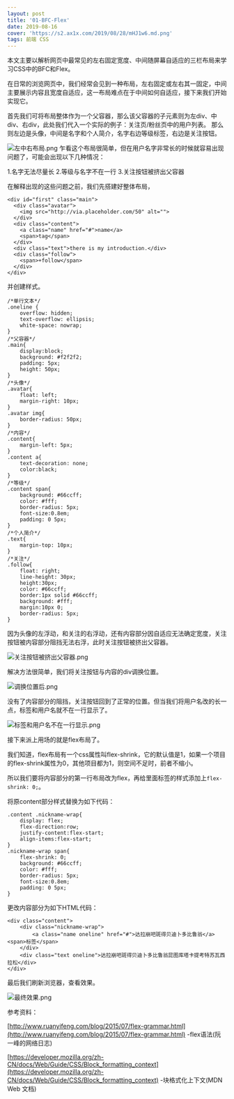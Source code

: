 ```yaml
---
layout: post
title: '01-BFC-Flex'
date: 2019-08-16
cover: 'https://s2.ax1x.com/2019/08/28/mHJ1w6.md.png'
tags: 前端 CSS
---
```


本文主要以解析网页中最常见的左右固定宽度、中间随屏幕自适应的三栏布局来学习CSS中的BFC和Flex。

在日常的浏览网页中，我们经常会见到一种布局，左右固定或左右其一固定，中间主要展示内容且宽度自适应，这一布局难点在于中间如何自适应，接下来我们开始实现它。

首先我们可将布局整体作为一个父容器，那么该父容器的子元素则为左div、中div、右div，此处我们代入一个实际的例子：关注页/粉丝页中的用户列表。
那么则左边是头像，中间是名字和个人简介，名字右边等级标签，右边是关注按钮。

![左中右布局.png](https://s2.ax1x.com/2019/08/17/muThxf.png)
乍看这个布局很简单，但在用户名字非常长的时候就容易出现问题了，可能会出现以下几种情况：

1.名字无法尽量长
2.等级与名字不在一行
3.关注按钮被挤出父容器

在解释出现的这些问题之前，我们先搭建好整体布局，
```
<div id="first" class="main">
  <div class="avatar">
    <img src="http://via.placeholder.com/50" alt="">
  </div>
  <div class="content">
    <a class="name" href="#">name</a>
    <span>tag</span>
  </div>
  <div class="text">there is my introduction.</div> 
  <div class="follow">
    <span>+follow</span>
  </div> 
</div>
```
并创建样式。
```
/*单行文本*/
.oneline {
    overflow: hidden;
    text-overflow: ellipsis;
    white-space: nowrap;
}
/*父容器*/
.main{
    display:block;
    background: #f2f2f2;
    padding: 5px;
    height: 50px;
}
/*头像*/
.avatar{
    float: left;
    margin-right: 10px;
}
.avatar img{
    border-radius: 50px;
}
/*内容*/
.content{
    margin-left: 5px;
}
.content a{
    text-decoration: none;
    color:black;
}
/*等级*/
.content span{
    background: #66ccff;
    color: #fff;
    border-radius: 5px;
    font-size:0.8em;
    padding: 0 5px;
}
/*个人简介*/
.text{
    margin-top: 10px;
}
/*关注*/
.follow{
    float: right;
    line-height: 30px;
    height:30px;
    color: #66ccff;
    border:1px solid #66ccff;
    background: #fff;
    margin:10px 0;
    border-radius: 5px;
}
```
因为头像的左浮动，和关注的右浮动，还有内容部分因自适应无法确定宽度，关注按钮被内容部分阻挡无法右浮，此时关注按钮被挤出父容器。

![关注按钮被挤出父容器.png](https://s2.ax1x.com/2019/08/28/mHNgpD.png)

解决方法很简单，我们将关注按钮与内容的div调换位置。

![调换位置后.png](https://s2.ax1x.com/2019/08/28/mHtQIK.png)

没有了内容部分的阻挡，关注按钮回到了正常的位置。但当我们将用户名改的长一点，标签和用户名就不在一行显示了。

![标签和用户名不在一行显示.png](https://s2.ax1x.com/2019/08/28/mHdCy4.png)

接下来派上用场的就是flex布局了。

我们知道，flex布局有一个css属性叫flex-shrink，它的默认值是1，如果一个项目的flex-shrink属性为0，其他项目都为1，则空间不足时，前者不缩小。

所以我们要将内容部分的第一行布局改为flex，再给里面标签的样式添加上`flex-shrink: 0;`。

将原content部分样式替换为如下代码：
```
.content .nickname-wrap{
    display: flex;
    flex-direction:row;
    justify-content:flex-start;
    align-items:flex-start;
}
.nickname-wrap span{
    flex-shrink: 0;
    background: #66ccff;
    color: #fff;
    border-radius: 5px;
    font-size:0.8em;
    padding: 0 5px;
}
```
更改内容部分为如下HTML代码：
```
<div class="content">
    <div class="nickname-wrap">
        <a class="name oneline" href="#">达拉崩吧斑得贝迪卜多比鲁翁</a><span>标签</span>
    </div>
    <div class="text oneline">达拉崩吧斑得贝迪卜多比鲁翁昆图库塔卡提考特苏瓦西拉松</div>
</div>
```
最后我们刷新浏览器，查看效果。

![最终效果.png](https://s2.ax1x.com/2019/08/28/mHN21e.png)

参考资料：

[http://www.ruanyifeng.com/blog/2015/07/flex-grammar.html](http://www.ruanyifeng.com/blog/2015/07/flex-grammar.html) -flex语法(阮一峰的网络日志)

[https://developer.mozilla.org/zh-CN/docs/Web/Guide/CSS/Block_formatting_context](https://developer.mozilla.org/zh-CN/docs/Web/Guide/CSS/Block_formatting_context) -块格式化上下文(MDN Web 文档)
